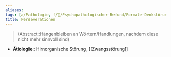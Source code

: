 ```yaml
---
aliases: 
tags: [a/Pathologie, f/💭/Psychopathologischer-Befund/Formale-Denkstörung, m/m31]
title: Perseverationen
---
```

> (Abstract::Hängenbleiben an Wörtern/Handlungen, nachdem diese nicht mehr sinnvoll sind)
- **Ätiologie**:: Hirnorganische Störung, [[Zwangsstörung]]